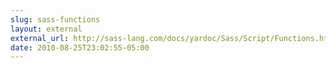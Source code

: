 ```yaml
---
slug: sass-functions
layout: external
external_url: http://sass-lang.com/docs/yardoc/Sass/Script/Functions.html
date: 2010-08-25T23:02:55-05:00
---
```

